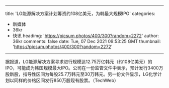 
---
title: 'LG能源解决方案计划筹资约108亿美元，为韩最大规模IPO'
categories: 
 - 新媒体
 - 36kr
 - 快讯
headimg: 'https://picsum.photos/400/300?random=2272'
author: 36kr
comments: false
date: Tue, 07 Dec 2021 09:53:25 GMT
thumbnail: 'https://picsum.photos/400/300?random=2272'
---

<div>   
据报道，LG能源解决方案寻求进行规模达12.75万亿韩元（约108亿美元）的IPO，可能成为韩国规模最大IPO。公司在一份监管文件中表示，预计发行3400万股新股，指导性区间为每股25.7万韩元至30万韩元。另一份文件显示，LG化学计划以同样的价格区间发行850万股现有股票。（TechWeb）  
</div>
            